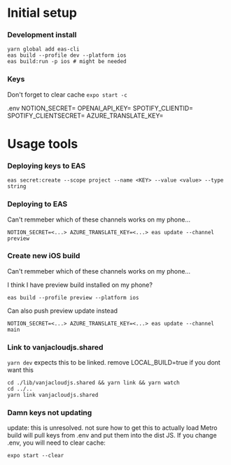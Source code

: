 # Initial setup

### Development install

```shell
yarn global add eas-cli
eas build --profile dev --platform ios
eas build:run -p ios # might be needed
```

### Keys

Don't forget to clear cache ``expo start -c``

.env
NOTION_SECRET=
OPENAI_API_KEY=
SPOTIFY_CLIENTID=
SPOTIFY_CLIENTSECRET=
AZURE_TRANSLATE_KEY=

# Usage tools

### Deploying keys to EAS

```
eas secret:create --scope project --name <KEY> --value <value> --type string
```

### Deploying to EAS

Can't remmeber which of these channels works on my phone...

```
NOTION_SECRET=<...> AZURE_TRANSLATE_KEY=<...> eas update --channel preview
```

### Create new iOS build

Can't remmeber which of these channels works on my phone...

I think I have preview build installed on my phone?

```
eas build --profile preview --platform ios
```

Can also push preview update instead

```shell
NOTION_SECRET=<...> AZURE_TRANSLATE_KEY=<...> eas update --channel main
```

### Link to vanjacloudjs.shared

``yarn dev`` expects this to be linked. remove LOCAL_BUILD=true if you dont want this

```shell
cd ./lib/vanjacloudjs.shared && yarn link && yarn watch
cd ../..
yarn link vanjacloudjs.shared
```

### Damn keys not updating

update: this is unresolved. not sure how to get this to actually load
Metro build will pull keys from .env and put them into the dist JS. If you change .env, you will need to clear cache:

```shell
expo start --clear
```
